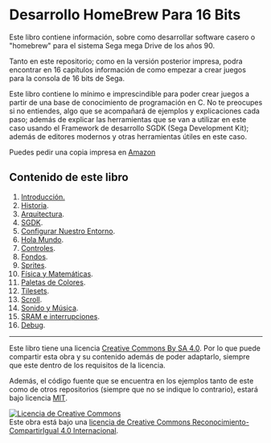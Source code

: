 # Desarrollo HomeBrew Para 16 Bits

Este libro contiene información, sobre como desarrollar software casero o "homebrew" para el sistema Sega mega Drive de los años 90.

Tanto en este repositorio; como en la versión posterior impresa, podra encontrar en 16 capítulos información de como empezar a crear juegos para la consola de 16 bits de Sega.

Este libro contiene lo mínimo e imprescindible para poder crear juegos a partir de una base de conocimiento de programación en C. No te preocupes si no entiendes, algo que se acompañará de ejemplos y explicaciones cada paso; además de explicar las herramientas que se van a utilizar en este caso usando el Framework de desarrollo SGDK (Sega Development Kit); además de editores modernos y otras herramientas útiles en este caso.

Puedes pedir una copia impresa en [Amazon](https://www.amazon.es/dp/B0CF4J4WFL?_encoding=UTF8&psc=1&ref_=cm_sw_r_cp_ud_dp_AY474ME3A50P5A4VMJFM)

## Contenido de este libro

1. [Introducción.](1introduccion/introduccion.md)
2. [Historia](2historia/historia.md).
3. [Arquitectura](3Arquitectura/arquitectura.md).
4. [SGDK](4SGDK/sgdk.md).
5. [Configurar Nuestro Entorno](5config-entorno/config-entorno.md).
6. [Hola Mundo](6holamundo/holamundo.md).
7. [Controles](7controles/controles.md).
8. [Fondos](8fondos/fondos.md).
9. [Sprites](9Sprites/sprites.md).
10. [Física y Matemáticas](10Fisicas/fisicas.md).
11. [Paletas de Colores](11Paletas/paletas.md).
12. [Tilesets](12TileSets/TileSets.md).
13. [Scroll](13Scroll/scroll.md).
14. [Sonido y Música](14sonido/sonido.md).
15. [SRAM e interrupciones](15SRAM/sram.md).
16. [Debug](16Debug/debug.md).

---

Este libro tiene una licencia [Creative Commons By SA 4.0](https://creativecommons.org/licenses/by-sa/4.0/). Por lo que puede compartir esta obra y su contenido además de poder adaptarlo, siempre que este dentro de los requisitos de la licencia.

Además, el código fuente que se encuentra en los ejemplos tanto de este como de otros repositorios (siempre que no se indique lo contrario), estará bajo licencia [MIT](https://opensource.org/licenses/MIT).

<a rel="license" href="http://creativecommons.org/licenses/by-sa/4.0/"><img alt="Licencia de Creative Commons" style="border-width:0" src="https://i.creativecommons.org/l/by-sa/4.0/88x31.png" /></a><br />Este obra está bajo una <a rel="license" href="http://creativecommons.org/licenses/by-sa/4.0/">licencia de Creative Commons Reconocimiento-CompartirIgual 4.0 Internacional</a>.
